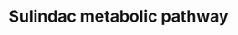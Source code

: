 ---
annotations:
- type: Pathway Ontology
  value: classic metabolic pathway
- type: Pathway Ontology
  value: xenobiotic metabolic pathway
authors:
- Egonw
- MirellaKalafati
- Mkutmon
- Maxvanson
- DeSl
- Eweitz
description: Metabolism of sulindac sulfide is catalyzed by MsrA, MsrB2, and MsrB3.
last-edited: 2021-05-22
organisms:
- Homo sapiens
redirect_from:
- /index.php/Pathway:WP2542
- /instance/WP2542
schema-jsonld:
- '@context': https://schema.org/
  '@id': https://wikipathways.github.io/pathways/WP2542.html
  '@type': Dataset
  creator:
    '@type': Organization
    name: WikiPathways
  description: Metabolism of sulindac sulfide is catalyzed by MsrA, MsrB2, and MsrB3.
  keywords:
  - MsrB3
  - FMO
  - CYP1B1
  - MsrA
  - Sulindac-S
  - Sulindac-R
  - MsrB2
  - Sulindac sulfone
  - CYP1A2
  - Sulfindac sulfide
  license: CC0
  name: Sulindac metabolic pathway
seo: CreativeWork
title: Sulindac metabolic pathway
wpid: WP2542
---
